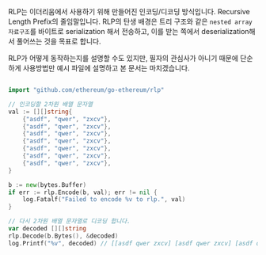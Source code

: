 RLP는 이더리움에서 사용하기 위해 만들어진 인코딩/디코딩 방식입니다. Recursive Length Prefix의 줄임말입니다. RLP의 탄생 배경은 트리 구조와 같은 `nested array 자료구조`를 바이트로 serialization 해서 전송하고, 이를 받는 쪽에서 deserialization해서 풀어쓰는 것을 목표로 합니다.

RLP가 어떻게 동작하는지를 설명할 수도 있지만, 필자의 관심사가 아니기 때문에 단순하게 사용방법만 예시 파일에 설명하고 본 문서는 마치겠습니다.

```go

import "github.com/ethereum/go-ethereum/rlp"

// 인코딩할 2차원 배열 문자열
val := [][]string{
    {"asdf", "qwer", "zxcv"},
    {"asdf", "qwer", "zxcv"},
    {"asdf", "qwer", "zxcv"},
    {"asdf", "qwer", "zxcv"},
    {"asdf", "qwer", "zxcv"},
    {"asdf", "qwer", "zxcv"},
    {"asdf", "qwer", "zxcv"},
}

b := new(bytes.Buffer)
if err := rlp.Encode(b, val); err != nil {
    log.Fatalf("Failed to encode %v to rlp.", val)
}

// 다시 2차원 배열 문자열로 디코딩 합니다.
var decoded [][]string
rlp.Decode(b.Bytes(), &decoded)
log.Printf("%v", decoded) // [[asdf qwer zxcv] [asdf qwer zxcv] [asdf qwer zxcv]]
```